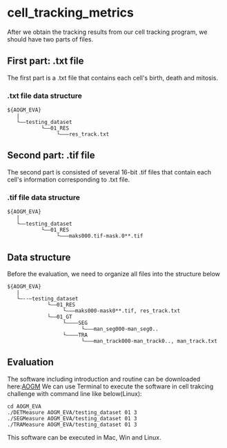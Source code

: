 # cell_tracking_metrics
After we obtain the tracking results from our cell tracking program, we should have two parts of files.
## First part: .txt file
The first part is a .txt file that contains each cell's birth, death and mitosis. 
### .txt file data structure
```
${AOGM_EVA}
   |
   └——testing_dataset
           └——01_RES
                └———res_track.txt          
```
## Second part: .tif file
The second part is consisted of several 16-bit .tif files that contain each cell's information corresponding to .txt file.
### .tif file data structure
```
${AOGM_EVA}
   |
   └——testing_dataset
           └——01_RES
                └———maks000.tif-mask.0**.tif        
```
## Data structure
Before the evaluation, we need to organize all files into the structure below
```
${AOGM_EVA}
   |
   └—--—testing_dataset
             └——01_RES
                  └———maks000-mask0**.tif, res_track.txt          
             └——01_GT
                  └————SEG
                        └———man_seg000-man_seg0..                     
                  └————TRA
                        └———man_track000-man_track0.., man_track.txt  
```
## Evaluation
The software including introduction and routine can be downloaded here:[AOGM](https://drive.google.com/drive/folders/11tJ3qc2_D_R9ovCxJ6T8TbPkM1iLGXe1?usp=sharing)
We can use Terminal to execute the software in cell trakcing challenge with command line like below(Linux):
```
cd AOGM_EVA
./DETMeasure AOGM_EVA/testing_dataset 01 3
./SEGMeasure AOGM_EVA/testing_dataset 01 3
./TRAMeasure AOGM_EVA/testing_dataset 01 3
```
This software can be executed in Mac, Win and Linux. 
